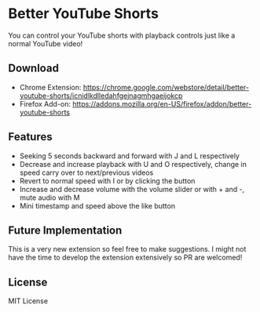 # Better YouTube Shorts

You can control your YouTube shorts with playback controls just like a normal YouTube video!

## Download

* Chrome Extension: https://chrome.google.com/webstore/detail/better-youtube-shorts/icnidlkdlledahfgejnagmhgaeijokcp
* Firefox Add-on: https://addons.mozilla.org/en-US/firefox/addon/better-youtube-shorts

## Features
* Seeking 5 seconds backward and forward with J and L respectively
* Decrease and increase playback with U and O respectively, change in speed carry over to next/previous videos
* Revert to normal speed with I or by clicking the button
* Increase and decrease volume with the volume slider or with + and -, mute audio with M
* Mini timestamp and speed above the like button

## Future Implementation
This is a very new extension so feel free to make suggestions. I might not have the time to develop the extension extensively so PR are welcomed!

## License

MIT License
